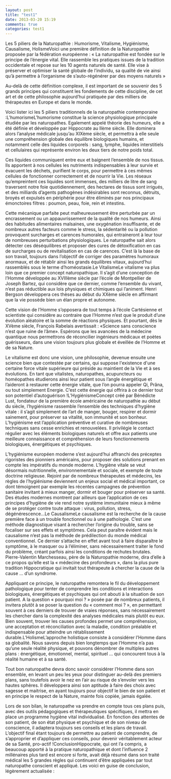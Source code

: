 ```yaml
---
layout: post
title: "test1"
date: 2013-03-20 15:19
comments: true
categories: test1
---
```


Les 5 piliers de la Naturopathie : Humorisme, Vitalisme, Hygiénisme, Causalisme, HolismeVoici une première définition de la Naturopathie proposée par la fédération européenne :
« La naturopathie est fondée sur le principe de l’énergie vital. Elle rassemble les pratiques issues de la tradition occidentale et repose sur les 10 agents naturels de santé. Elle vise à préserver et optimiser la santé globale de l’individu, sa qualité de vie ainsi qu’à permettre à l’organisme de s’auto-régénérer par des moyens naturels »

Au-delà de cette définition complexe, il est important de se souvenir des 5 grands principes qui constituent les fondements de cette discipline, de cet art et de cette philosophie aujourd’hui pratiquée par des milliers de  thérapeutes en Europe et dans le monde. 

Voici lister ici les 5 piliers traditionnels de la naturopathie contemporaine :L'humorismeL’humorisme constitue la science physiologique principale étudiée par les naturopathes. Egalement appelé théorie des humeurs, elle a été définie et développée par Hippocrate au IIème siècle. Elle dominera alors l’analyse médicale jusqu’au XIXème siècle, et permettra à elle seule une compréhension globale des équilibre biologiques humains, et notamment celle des liquides corporels : sang, lymphe, liquides interstitiels et cellulaires qui représente environ les deux tiers de notre poids total.
 
Ces liquides communiquent entre eux et baignent l’ensemble de nos tissus. Ils apportent à nos cellules les nutriments indispensables à leur survie et évacuent les déchets, purifient le corps, pour permettre à ces mêmes cellules de fonctionner correctement et de nourrir la Vie. Les réseaux qu’empreintent ces liquides sont immenses, des milliers de litre de sang traversent notre foie quotidiennement, des hectares de tissus sont irrigués, et des milliards d’agents pathogènes indésirables sont reconnus, détruits, broyés et expulsés en périphérie pour être éliminés par nos principaux émonctoires filtres : poumon, peau, foie, rein et intestins.
 
Cette mécanique parfaite peut malheureusement être perturbée par un encrassement ou un appauvrissement de la qualité de nos humeurs. Ainsi des habitudes alimentaires malsaines, une oxygénation insuffisante, et de nombreux autres facteurs comme le stress, la sédentarité ou la pollution provoquent surcharges et carences humorales, qui entraineront à leur tour de nombreuses perturbations physiologiques. Le naturopathe sait alors détecter ces déséquilibres et proposer des cures de détoxification en cas de surcharges ou de revitalisation en cas de carences. C’est là la base de son travail, toujours dans l’objectif de corriger des paramètres humoraux anormaux, et de rétablir ainsi les grands équilibres vitaux, aujourd’hui rassemblés sous le terme d’homéostasie.Le VitalismeLe vitalisme va plus loin que ce premier concept naturopathique. Il s’agit d’une conception de l’Homme développée au XVIIIème siècle par l’école de Montpellier de Joseph Bartez, qui considère que ce dernier, comme l’ensemble du vivant, n’est pas réductible aux lois physiques et chimiques qui l’animent. Henri Bergson développera ces thèses au début du XXème siècle en affirmant que la vie possède bien un élan propre et autonome.
 
Cette vision de l’Homme s’opposera de tout temps à l’école Cartésienne et scientiste qui considère au contraire que l’Homme n’est que le produit d’une évolution aléatoire et la somme de réactions physiques. Et pourtant, dès le XVème siècle, François Rabelais avertissait : «Science sans conscience n’est que ruine de l’âme». Espérons que les avancées de la médecine quantique nous permettrons de réconcilier ingénieurs médicaux et poètes guérisseurs, dans une vision toujours plus globale et éveillée de l’Homme et de sa Nature.
 
Le vitalisme est donc une vision, une philosophie, devenue ensuite une science bien que contestée par certains, qui suppose l'existence d'une certaine force vitale supérieure qui préside au maintient de la Vie et à ses évolutions. En tant que vitalistes, naturopathes, acupuncteurs ou homéopathes étudierons ainsi leur patient sous l’angle énergétique et l’aideront à restaurer cette énergie vitale, que l’on pourra appeler Qi, Prâna, ou tout simplement Energie. C’est cette énergie qui offrira à ce dernier tout son potentiel d’autoguérison !L’HygiénismeConcept créé par Bénédicte Lust, fondateur de la première école américaine de naturopathie au début du siècle, l’hygiénisme rassemble l’ensemble des techniques d’hygiène vitale : il s’agit simplement de l’art de manger, bouger, respirer et dormir sainement, pour préserver sa vitalité, son immunité et son bonheur. L’hygiénisme est l’application préventive et curative de nombreuses techniques sans cesse enrichies et renouvelées. Il privilégie le contact régulier avec les éléments biologiques naturels et offre aux patients une meilleure connaissance et compréhension de leurs fonctionnements biologiques, énergétiques et psychiques.
 
L’hygiénisme européen moderne s’est aujourd’hui affranchi des préceptes rigoristes des pionniers américains, pour proposer des solutions prenant en compte les impératifs du monde moderne. L’hygiène vitale se veut désormais nutritionnelle, environnementale et sociale, et exempte de toute doctrine religieuse.
Rejoint par de nombreux thérapeutes et médecins, les règles de l’hygiénisme deviennent un enjeux social et médical important, ce dont témoignent par exemple les récentes campagnes de prévention sanitaire invitant à mieux manger, dormir et bouger pour préserver sa santé. Des études modernes montrent par ailleurs que l’application de ces principes d’hygiène de vie rend notre système immunitaire mieux à même de se protéger contre toute attaque : virus, pollution, stress, dégénérescence…Le CausalismeLe causalisme est la recherche de la cause première face à un trouble fonctionnel ou à une pathologie. C’est une méthode diagnostique visant à rechercher l’origine du trouble, sans se focaliser sur ses effets et symptômes. Cela peut paraître évident mais le causalisme n’est pas la méthode de prédilection du monde médical conventionnel. Ce dernier s’attache en effet avant tout à faire disparaître le symptôme, à le masquer ou à l’éliminer, sans nécessairement traiter le fond du problème, créant parfois ainsi les conditions de rechutes brutales. Pierre-Valentin Marchesseau, père de la Naturopathie moderne, dira d’elle à ce propos qu’elle est la « médecine des profondeurs », dans la plus pure tradition Hippocratique qui invitait tout thérapeute à chercher la cause de la cause … d’un syndrome.
 
Appliquant ce principe, le naturopathe remontera le fil du développement pathologique pour tenter de comprendre les conditions et interactions biologiques, énergétiques et psychiques qui ont abouti à la situation de son patient. A la question « pourquoi moi ? » posée par de nombreux patients, il invitera plutôt à se poser la question du « comment moi ? », en permettant souvent à ces derniers de trouver de vraies réponses, sans nécessairement les chercher dans la complexité des analyses médicales mais plutôt eu eux. Bien souvent, trouver les causes profondes permet une compréhension, une acceptation et réconciliation avec la maladie, condition préalable et indispensable pour atteindre un rétablissement durable.L’HolismeL’approche holistique consiste à considérer l’Homme dans sa globalité. Nous savons depuis bien longtemps que l’Homme n’a pas qu’une seule réalité physique, et pouvons dénombrer de multiples autres plans : énergétique, émotionnel, mental, spirituel … qui concourent tous à la réalité humaine et à sa santé.
 
Tout bon naturopathe devra donc savoir considérer l’Homme dans son ensemble, en levant un peu les yeux pour distinguer au-delà des premiers plans, sans toutefois avoir le nez en l’air au risque de s’envoler vers les hautes sphères. Il développera ainsi son aptitude à faire des choix avec sagesse et maitrise, en ayant toujours pour objectif le bien de son patient et en principe le respect de la Nature, mainte fois copiée, jamais égalée.
 
Lors de son bilan, le naturopathe va prendre en compte tous ces plans puis, avec des outils pédagogiques et thérapeutiques spécifiques, il mettra en place un programme hygiène vital individualisé. En fonction des attentes de son patient, de son état physique et psychique et de son niveau de conscience, il adaptera toujours ses conseils et les plans de travail. L’objectif final étant toujours de permettre au patient de comprendre, de s’approprier et d’appliquer ces conseils, pour devenir véritablement acteur de sa Santé, pro-actif !ConclusionHippocrate, qui ont l’a compris, a beaucoup apporté à la pratique naturopathique et dont l’influence 2 millénaires plus tard est encore si forte, avait déjà résumé dans son traité médical les 5 grandes règles qui continuent d’être appliquées par tout naturopathe conscient et appliqué. Les voici en guise de conclusion, légèrement actualisée :